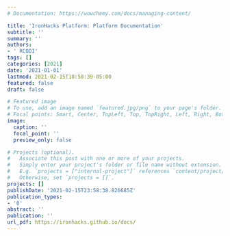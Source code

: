```yaml
---
# Documentation: https://wowchemy.com/docs/managing-content/

title: 'IronHacks Platform: Platform Documentation'
subtitle: ''
summary: ''
authors:
- ' RCODI'
tags: []
categories: [2021]
date: '2021-01-01'
lastmod: 2021-02-15T18:58:39-05:00
featured: false
draft: false

# Featured image
# To use, add an image named `featured.jpg/png` to your page's folder.
# Focal points: Smart, Center, TopLeft, Top, TopRight, Left, Right, BottomLeft, Bottom, BottomRight.
image:
  caption: ''
  focal_point: ''
  preview_only: false

# Projects (optional).
#   Associate this post with one or more of your projects.
#   Simply enter your project's folder or file name without extension.
#   E.g. `projects = ["internal-project"]` references `content/project/deep-learning/index.md`.
#   Otherwise, set `projects = []`.
projects: []
publishDate: '2021-02-15T23:58:38.826685Z'
publication_types:
- '0'
abstract: ''
publication: ''
url_pdf: https://ironhacks.github.io/docs/
---
```


